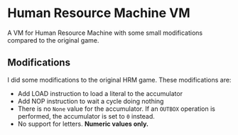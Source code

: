 
# Human Resource Machine VM
A VM for Human Resource Machine with some small modifications compared to
the original game.


## Modifications
I did some modifications to the original HRM game. These modifications are:

* Add LOAD instruction to load a literal to the accumulator
* Add NOP instruction to wait a cycle doing nothing
* There is no `None` value for the accumulator. If an `OUTBOX` operation is
  performed, the accumulator is set to `0` instead.
* No support for letters. **Numeric values only.**
